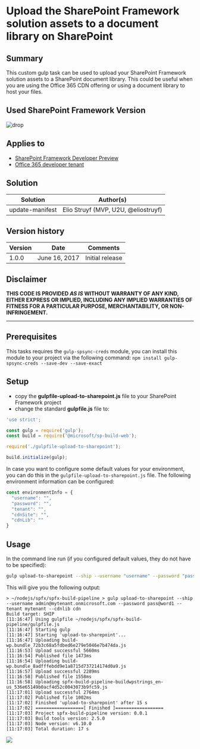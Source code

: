 # Upload the SharePoint Framework solution assets to a document library on SharePoint

## Summary

This custom gulp task can be used to upload your SharePoint Framework solution assets to a SharePoint document library. This could be useful when you are using the Office 365 CDN offering or using a document library to host your files.

## Used SharePoint Framework Version 
![drop](https://img.shields.io/badge/drop-1.1.1-green.svg)

## Applies to

* [SharePoint Framework Developer Preview](http://dev.office.com/sharepoint/docs/spfx/sharepoint-framework-overview)
* [Office 365 developer tenant](http://dev.office.com/sharepoint/docs/spfx/set-up-your-developer-tenant)

## Solution

Solution|Author(s)
--------|---------
update-manifest|Elio Struyf (MVP, U2U, @eliostruyf)

## Version history

Version|Date|Comments
-------|----|--------
1.0.0|June 16, 2017|Initial release

## Disclaimer
**THIS CODE IS PROVIDED *AS IS* WITHOUT WARRANTY OF ANY KIND, EITHER EXPRESS OR IMPLIED, INCLUDING ANY IMPLIED WARRANTIES OF FITNESS FOR A PARTICULAR PURPOSE, MERCHANTABILITY, OR NON-INFRINGEMENT.**

---

## Prerequisites

This tasks requires the `gulp-spsync-creds` module, you can install this module to your project via the following command: `npm install gulp-spsync-creds --save-dev --save-exact`

## Setup

* copy the **gulpfile-upload-to-sharepoint.js** file to your SharePoint Framework project
* change the standard **gulpfile.js** file to:

```js
'use strict';

const gulp = require('gulp');
const build = require('@microsoft/sp-build-web');

require('./gulpfile-upload-to-sharepoint');

build.initialize(gulp);
```

In case you want to configure some default values for your environment, you can do this in the `gulpfile-upload-to-sharepoint.js` file. The following environment information can be configured:

```javascript
const environmentInfo = {
  "username": "",
  "password": "",
  "tenant": "",
  "cdnSite": "",
  "cdnLib": ""
}
```

## Usage

In the command line run (if you configured default values, they do not have to be specified):

```sh
gulp upload-to-sharepoint --ship --username "username" --password "password" --tenant "tenant-name-only" --cdnsite "relative-path-to-the-site" --cdnlib "library-url"
```

This will give you the following output:

```text
> ~/nodejs/spfx/spfx-build-pipeline > gulp upload-to-sharepoint --ship --username admin@mytenant.onmicrosoft.com --password pass@word1 --tenant mytenant --cdnlib cdn
Build target: SHIP
[11:16:47] Using gulpfile ~/nodejs/spfx/spfx-build-pipeline/gulpfile.js
[11:16:47] Starting gulp
[11:16:47] Starting 'upload-to-sharepoint'...
[11:16:47] Uploading build-wp.bundle_72b3c68a5fdbed6e279e5046e7b474da.js
[11:16:53] Upload successful 5660ms
[11:16:54] Published file 1473ms
[11:16:54] Uploading build-wp.bundle_8adfffebdd9e1a8715d737214174d0a9.js
[11:16:57] Upload successful 2289ms
[11:16:58] Published file 1558ms
[11:16:58] Uploading spfx-build-pipeline-buildwpstrings_en-us_536e65149b0acf4d52c0043073b9fc59.js
[11:17:01] Upload successful 2764ms
[11:17:02] Published file 1002ms
[11:17:02] Finished 'upload-to-sharepoint' after 15 s
[11:17:02] ==================[ Finished ]==================
[11:17:03] Project spfx-build-pipeline version: 0.0.1
[11:17:03] Build tools version: 2.5.0
[11:17:03] Node version: v6.10.0
[11:17:03] Total duration: 17 s
```

<img src="https://telemetry.sharepointpnp.com/sp-dev-build-extensions/gulp-tasks/upload-to-sharepoint" />